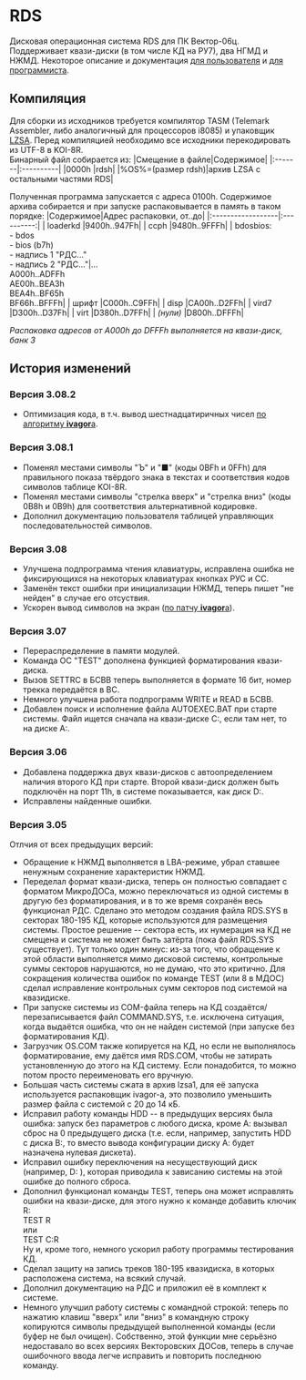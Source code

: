 # RDS
Дисковая операционная система RDS для ПК Вектор-06ц. Поддерживает квази-диски (в том числе КД на РУ7), два НГМД и НЖМД. Некоторое описание и документация [для пользователя](https://github.com/ImproverX/RDS/blob/master/manuals/rds-rpol.txt) и [для программиста](https://github.com/ImproverX/RDS/blob/master/manuals/rds-rpro.txt).

## Компиляция
Для сборки из исходников требуется компилятор TASM (Telemark Assembler, либо аналогичный для процессоров i8085) и упаковщик [LZSA](https://github.com/emmanuel-marty/lzsa). Перед компиляцией необходимо все исходники перекодировать из UTF-8 в KOI-8R.<br>
Бинарный файл собирается из:
|Смещение в файле|Содержимое|
|:-------|:----------|
|0000h   |rdsh|
|%OS%=(размер rdsh)|архив LZSA с остальными частями RDS|

Полученная программа запускается с адреса 0100h.
Содержимое архива собирается и при запуске распаковывается в память в таком порядке:
|Содержимое|Адрес распаковки, от..до|
|:------------------|:----------:|
| loaderkd          |9400h..947Fh|
| ccph              |9480h..9FFFh|
| bdosbios:<br>- bdos<br>- bios (b7h)<br>- надпись 1 "РДС..."<br>- надпись 2 "РДС..."|...<br>A000h..ADFFh<br>AE00h..BEA3h<br>BEA4h..BF65h<br>BF66h..BFFFh|
| шрифт             |C000h..C9FFh|
| disp              |CA00h..D2FFh|
| vird7             |D300h..D37Fh|
| virt              |D380h..D7FFh|
| _(нули)_          |D800h..DFFFh|

_Распаковка адресов от A000h до DFFFh выполняется на квази-диск, банк 3_

## История изменений
### Версия 3.08.2
- Оптимизация кода, в т.ч. вывод шестнадцатиричных чисел [по алгоритму <b>ivagor</b>а](https://zx-pk.ru/threads/29144-programmirovanie-na-assemblere.html?p=1182760&viewfull=1#post1182760).

### Версия 3.08.1
- Поменял местами символы "Ъ" и "■" (коды 0BFh и 0FFh) для правильного показа твёрдого знака в текстах и соответствия кодов символов таблице KOI-8R.
- Поменял местами символы "стрелка вверх" и "стрелка вниз" (коды 0B8h и 0B9h) для соответствия альтернативной кодировке.
- Дополнил документацию пользователя таблицей управляющих последовательностей символов.

### Версия 3.08
- Улучшена подпрограмма чтения клавиатуры, исправлена ошибка не фиксирующихся на некоторых клавиатурах кнопках РУС и СС.
- Заменён текст ошибки при инициализации НЖМД, теперь пишет "не нейден" в случае его отсуствия.
- Ускорен вывод символов на экран ([по патчу <b>ivagor</b>а](https://zx-pk.ru/threads/34508-80-simvolov-v-stroke-i-rezhim-512-tochek-voobshche.html?p=1158574&viewfull=1#post1158574)).

### Версия 3.07
- Перераспределение в памяти модулей.
- Команда ОС "TEST" дополнена функцией форматирования квази-диска.
- Вызов SETTRC в БСВВ теперь выполняется в формате 16 бит, номер трекка передаётся в BC.
- Немного улучшена работа подпрограмм WRITE и READ в БСВВ.
- Добавлен поиск и исполнение файла AUTOEXEC.BAT при старте системы. Файл ищется сначала на квази-диске C:, если там нет, то на диске A:.

### Версия 3.06
- Добавлена поддержка двух квази-дисков с автоопределением наличия второго КД при старте. Второй квази-диск должен быть подключён на порт 11h, в системе показывается, как диск D:.
- Исправлены найденные ошибки.

### Версия 3.05
Отлчия от всех предыдущих версий:

- Обращение к НЖМД выполняется в LBA-режиме, убрал ставшее ненужным сохранение характеристик НЖМД.<br>
- Переделал формат квази-диска, теперь он полностью совпадает с форматом МикроДОСа, можно переключаться из одной системы в другую без форматирования, и в то же время сохранён весь функционал РДС. Сделано это методом создания файла RDS.SYS в секторах 180-195 КД, которые используются для размещения системы. Простое решение -- сектора есть, их нумерация на КД не смещена и система не может быть затёрта (пока файл RDS.SYS существует). Тут только один минус: из-за того, что обращение к этой области выполняется мимо дисковой системы, контрольные суммы секторов нарушаются, но не думаю, что это критично. Для сокращения количества ошибок по команде TEST (или 8 в МДОС) сделал исправление контрольных сумм секторов под системой на квазидиске.<br>
- При запуске системы из COM-файла теперь на КД создаётся/перезаписывается файл COMMAND.SYS, т.е. исключена ситуация, когда выдаётся ошибка, что он не найден системой (при запуске без форматирования КД).<br>
- Загрузчик OS.COM также копируется на КД, но если не выполнялось форматирование, ему даётся имя RDS.COM, чтобы не затирать установленную до этого на КД систему. Если понадобится, то можно потом просто переименовать его вручную.<br>
- Большая часть системы сжата в архив lzsa1, для её запуска используется распаковщик ivagor-а, это позволило уменьшить размер файла с системой с 20 до 14 кБ.<br>
- Исправил работу команды HDD -- в предыдущих версиях была ошибка: запуск без параметров с любого диска, кроме А: вызывал сброс на 0 предыдущего диска (т.е. если, например, запустить HDD с диска В:, то вместо вывода конфигурации диску А: будет назначена нулевая дискета).<br>
- Исправил ошибку переключения на несуществующий диск (например, D: ), которая приводила к зависанию системы на этой ошибке до полного сброса.<br>
- Дополнил функционал команды TEST, теперь она может исправлять ошибки на квази-диске, для этого нужно к команде добавить ключик R:<br>
        TEST R<br>
        или<br>
        TEST C:R<br>
Ну и, кроме того, немного ускорил работу программы тестирования КД.<br>
- Сделал защиту на запись треков 180-195 квазидиска, в которых расположена система, на всякий случай.<br>
- Дополнил документацию на РДС и приложил её в комплект к системе.<br>
- Немного улучшил работу системы с командной строкой: теперь по нажатию клавиш "вверх" или "вниз" в командную строку копируются символы предыдущей выполненной команды (если буфер не был очищен). Собственно, этой функции мне серьёзно недоставало во всех версиях Векторовских ДОСов, теперь в случае ошибочного ввода легче исправить и повторить последнюю команду.
